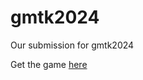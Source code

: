 # gmtk2024
Our submission for gmtk2024

Get the game [here](https://vjmreichenbach.itch.io/cubist-distortion)
